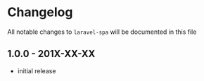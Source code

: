 # Changelog

All notable changes to `laravel-spa` will be documented in this file

## 1.0.0 - 201X-XX-XX

- initial release
